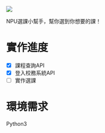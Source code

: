 [![](https://img.shields.io/badge/python-3.6-blue.svg)](https://www.python.org/)

NPU選課小幫手，幫你選到你想要的課！


# 實作進度
- [x] 課程查詢API
- [x] 登入校務系統API
- [ ] 實作選課

# 環境需求
Python3


